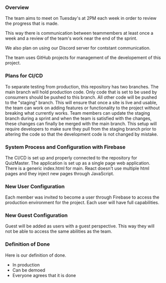 ### Overview

The team aims to meet on Tuesday's at 2PM each week in order to review the progress that is made.

This way there is communication between teammembers at least once a week and a review of the team's work near the end of the sprint. 

We also plan on using our Discord server for contstant communication. 

The team uses GitHub projects for management of the developement of this project.

### Plans for CI/CD

To separate testing from production, this repository has two branches. The main branch will hold production code. Only code that is set to be used by consumers should be pushed to this branch. All other code will be pushed to the "staging" branch. This will ensure that once a site is live and usable, the team can work on adding features or functionality to the project without breaking what currently works. Team members can update the staging branch during a sprint and when the team is satisfied with the changes, these changes can finally be merged with the main branch. This setup will require developers to make sure they pull from the staging branch prior to altering the code so that the development code is not changed by mistake.

### System Process and Configuration with Firebase 

The CI/CD is set up and properly connected to the repository for QuizMaster. The application is set up as a single page web application. There is a generic index.html for main. React doesn't use multiple html pages and they inject new pages through JavaScript. 

### New User Configuration

Each member was invited to become a user through Firebase to access the production environment for the project. Each user will have full capabilities. 

### New Guest Configuration

Guest will be added as users with a guest perspective. This way they will not be able to access the same abilities as the team. 

### Definition of Done

Here is our definition of done.

- In production
- Can be demoed
- Everyone agrees that it is done

